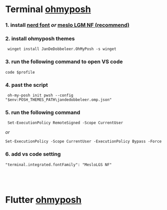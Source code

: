 # Terminal [ohmyposh](https://ohmyposh.dev/docs/)
### 1. install [nerd font](https://www.nerdfonts.com/font-downloads) *or*  [meslo LGM NF (recommend)](https://github.com/ryanoasis/nerd-fonts/releases/download/v2.1.0/Meslo.zip)

### 2. install ohmyposh themes
```
 winget install JanDeDobbeleer.OhMyPosh -s winget
```
### 3. run the following command to open VS code
```
code $profile
```
### 4. past the script
```
 oh-my-posh init pwsh --config "$env:POSH_THEMES_PATH\jandedobbeleer.omp.json"
```
### 5. run the following command 
```
 Set-ExecutionPolicy RemoteSigned -Scope CurrentUser
```
*or*
```
Set-ExecutionPolicy -Scope CurrentUser -ExecutionPolicy Bypass -Force
```
### 6. add vs code setting
```  
"terminal.integrated.fontFamily": "MesloLGS NF"
```
</br>
</br>

# Flutter [ohmyposh](https://flutter.dev/)



